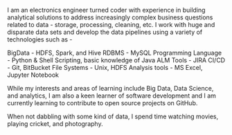 
I am an electronics engineer turned coder with experience in building analytical solutions to address increasingly complex business questions related to data - storage, processing, cleaning, etc. I work with huge and disparate data sets and develop the data pipelines using a variety of technologies such as -

BigData - HDFS, Spark, and Hive
RDBMS - MySQL
Programming Language - Python & Shell Scripting, basic knowledge of Java
ALM Tools - JIRA
CI/CD - Git, BitBucket
File Systems - Unix, HDFS
Analysis tools - MS Excel, Jupyter Notebook

While my interests and areas of learning include Big Data, Data Science, and analytics, I am also a keen learner of software development and I am currently learning to contribute to open source projects on GitHub.

When not dabbling with some kind of data, I spend time watching movies, playing cricket, and photography.
<!---
AADARSH96/AADARSH96 is a ✨ special ✨ repository because its `README.md` (this file) appears on your GitHub profile.
You can click the Preview link to take a look at your changes.
--->
